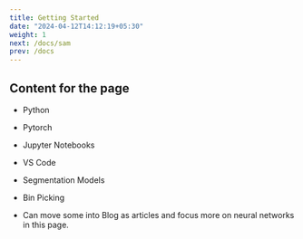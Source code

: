 ```yaml
---
title: Getting Started
date: "2024-04-12T14:12:19+05:30"
weight: 1
next: /docs/sam
prev: /docs
---
```


## Content for the page

- Python
- Pytorch
- Jupyter Notebooks
- VS Code
- Segmentation Models
- Bin Picking

- Can move some into Blog as articles and focus more on neural networks in this page.
